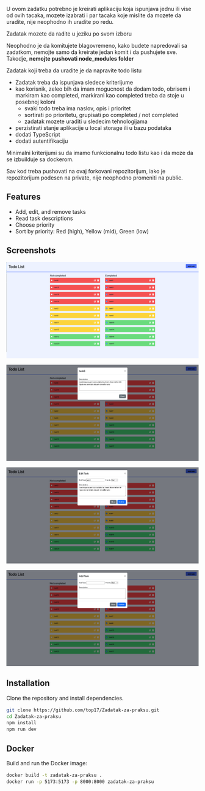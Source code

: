U ovom zadatku potrebno je kreirati aplikaciju koja ispunjava jednu ili vise od ovih tacaka, mozete izabrati i par tacaka koje mislite da mozete da uradite, nije neophodno ih uradite po redu.

Zadatak mozete da radite u jeziku po svom izboru

Neophodno je da komitujete blagovremeno, kako budete napredovali sa zadatkom, nemojte samo da kreirate jedan komit i da pushujete sve.
Takodje, **nemojte pushovati node_modules folder**

Zadatak koji treba da uradite je da napravite todo listu

- Zadatak treba da ispunjava sledece kriterijume
- kao korisnik, zeleo bih da imam mogucnost da dodam todo, obrisem i markiram kao completed, markirani kao completed treba da stoje u posebnoj koloni
  - svaki todo treba ima naslov, opis i prioritet
  - sortirati po prioritetu, grupisati po completed / not completed
  - zadatak mozete uraditi u sledecim tehnologijama
- perzistirati stanje aplikacije u local storage ili u bazu podataka
- dodati TypeScript
- dodati autentifikaciju

Minimalni kriterijumi su da imamo funkcionalnu todo listu kao i da moze da se izbuilduje sa dockerom.

Sav kod treba pushovati na ovaj forkovani repozitorijum, iako je repozitorijum podesen na private, nije neophodno promeniti na public.

## Features

- Add, edit, and remove tasks
- Read task descriptions
- Choose priority
- Sort by priority: Red (high), Yellow (mid), Green (low)

## Screenshots

![Todo list](src/assets/screenshot1.png)

![Read task description](src/assets/screenshot2.png)

![Edit task](src/assets/screenshot3.png)

![Add task](src/assets/screenshot4.png)

## Installation

Clone the repository and install dependencies.

```bash
git clone https://github.com/top17/Zadatak-za-praksu.git
cd Zadatak-za-praksu
npm install
npm run dev
```

## Docker

Build and run the Docker image:

```bash
docker build -t zadatak-za-praksu .
docker run -p 5173:5173 -p 8000:8000 zadatak-za-praksu
```
